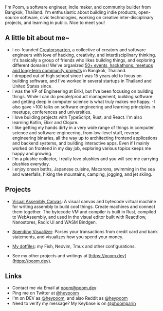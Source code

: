 I'm Poom, a software engineer, indie maker, and community builder from Bangkok, Thailand. I'm enthusiastic about building indie products, open-source software, civic technologies, working on creative inter-disciplinary projects, and learning in public. Nice to meet you!

## A little bit about me~

- I co-founded [Creatorsgarten](https://creatorsgarten.org), a collective of creators and software engineers with love of hacking, creativity, and interdisciplinary thinking. It's basically a group of friends who likes building things, and exploring different domains! We've organized [50+ events, hackathons, meetups and long-term community projects](https://creatorsgarten.org/events) in Bangkok, Thailand.
- I dropped out of high school since I was 15 years old to focus on building software, and I've worked in several startups in Thailand and United States since.
- I was the VP of Engineering at Brikl, but I've been focusing on building things. While I can do people/product management, building software and getting deep in computer science is what truly makes me happy.
-I also gave ~100 talks on software engineering and learning principles in meetups, conferences and universities.
- I love building projects with TypeScript, Rust, and React. I'm also learning Kotlin, Elixir and Clojure.
- I like getting my hands dirty in a very wide range of things in computer science and software engineering, from low-level stuff, reverse engineering binaries, all the way up to architecting frontend applications and backend systems, and building interactive apps. Even if I mainly worked on frontend in my day job, exploring various topics keeps me happy and growing.
- I'm a plushie collector, I really love plushies and you will see me carrying plushies everyday.
- I enjoy onsen baths, Japanese cuisine, Macarons, swimming in the sea and waterfalls, hiking the mountains, camping, jogging, and jet skiing.

## Projects

- [Visual Assembly Canvas](https://github.com/heypoom/visual-assembly-canvas): A visual canvas and bytecode virtual machine for writing assembly to build cool things. Create machines and connect them together. The bytecode VM and compiler is built in Rust, compiled to WebAssembly, and used in the visual editor built with Reactflow, Nanostores, Radix UI and WASM Bindgen.

- [Spending Visualizer](https://github.com/heypoom/spending-visualizer): Parses your transactions from credit card and bank statements, and visualizes how you spend your money.

- [My dotfiles](http://github.com/heypoom/dotfiles): my Fish, Neovim, Tmux and other configurations.
- See my other projects and writings at [https://poom.dev](https://poom.dev).

## Links

- Contact me via Email at [poom@poom.dev](mailto:poom@poom.dev)
- Ping me on Twitter at [@heypoom](https://twitter.com/heypoom)
- I'm on DEV as [@heypoom](https://dev.to/heypoom), and also Reddit as [@heypoom](https://reddit.com/u/heypoom)
- Need to verify my message? My Keybase is on [@phoomparin](https://keybase.io/phoomparin)

